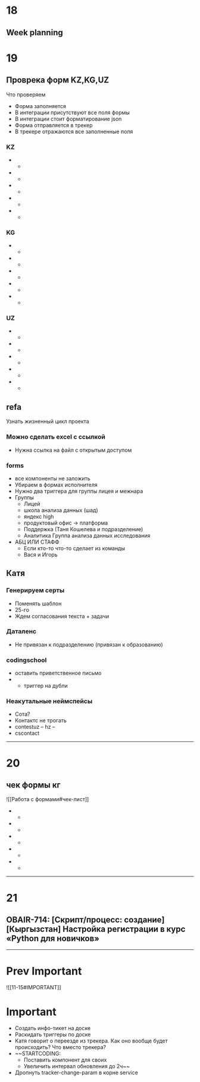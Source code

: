 
# 18

## Week planning


# 19

## Проврека форм KZ,KG,UZ

Что проверяем

- Форма заполняется
- В интеграции присутствуют все поля формы
- В интеграции стоит форматирование json
- Форма отправляется в трекер
- В трекере отражаются все заполненные поля

### KZ

- +
- +
- +
- +
- +

### KG

- +
- +
- +
- +
- +

### UZ

- +
- +
- +
- +
- +


## refa

Узнать жизненный цикл проекта
### Можно сделать excel с ссылкой

- Нужна ссылка на файл с открытым доступом

### forms

- все компоненты не заложить
- Убираем в формах исполнителя
- Нужно два триггера для группы лицея и межнара
- Группы
	- Лицей
	- школа анализа данных (шад)
	- яндекс high
	- продуктовый офис -> платформа
	- Поддержка (Таня Кошелева и подразделение)
	- Аналитика Группа анализа данных исследования
- АБЦ ИЛИ СТАФФ
	- Если кто-то что-то сделает из команды 
	- Вася и Игорь

## Катя

### Генерируем серты

- Поменять шаблон
- 25-го
- Ждем согласования текста + задачи

### Даталенс

- Не привязан к подразделению (привязан к образованию)

### codingschool

- оставить приветственное письмо
- + триггер на дубли


### Неакутальные неймспейсы

- Сота?
- Контактс не трогать
- contestuz – hz –
- cscontact

---

# 20

## чек формы кг

![[Работа с формами#чек-лист]]

- +
- +
- +
- +
- +

---
# 21

## OBAIR-714: [Скрипт/процесс: создание] [Кыргызстан] Настройка регистрации в курс «Python для новичков» 


---
# Prev Important
![[11-15#IMPORTANT]]
# Important

- Создать инфо-тикет на доске
- Раскидать триггеры по доске
- Катя говорит о переезде из трекера. Как оно вообще будет происходить? Что вместо трекера?
- ~~STARTCODING: 
	- Поставить компонент для своих
	- Увеличить интервал обновления до 2ч~~
- Дропнуть tracker-change-param в корне service